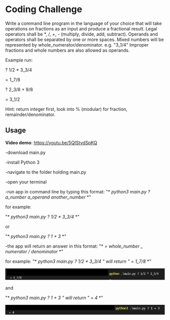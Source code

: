 # Coding Challenge

Write a command line program in the language of your choice that will take operations on fractions as an input and produce a fractional result.
Legal operators shall be *, /, +, - (multiply, divide, add, subtract).
Operands and operators shall be separated by one or more spaces.
Mixed numbers will be represented by whole_numerator/denominator. e.g. "3_1/4"
Improper fractions and whole numbers are also allowed as operands. 

Example run:

? 1/2 * 3_3/4

= 1_7/8
 
? 2_3/8 + 9/8

 = 3_1/2


Hint:
return integer first,
look into % (modular) for fraction,
remainder/denominator.

## Usage

**Video demo**: <https://youtu.be/5QIStvdSpKQ>

-download main.py

-install Python 3

-navigate to the folder holding main.py

-open your terminal

-run app in command line by typing this format: "* *python3 main.py ? a_number a_operand another_number* *"

for example:

"* *python3 main.py ? 1/2 * 3_3/4* *"

or

"* *python3 main.py ? 1 + 3* *"

-the app will return an answer in this format: "* *= whole_number _ numerator / denominator* *"

for example:
"* *python3 main.py ? 1/2 * 3_3/4* *" will return "* *= 1_7/8* *"

![screen shot 1](https://raw.githubusercontent.com/johnnylieu/fraction_cal/main/screenshot1.bmp "screen shot 1")

and

"* *python3 main.py ? 1 + 3* *" will return "* *= 4* *"

![screen shot 2](https://raw.githubusercontent.com/johnnylieu/fraction_cal/main/screenshot2.bmp "screen shot 2")